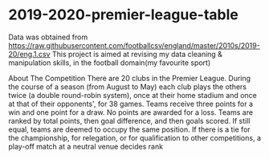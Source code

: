 # 2019-2020-premier-league-table

Data was obtained from https://raw.githubusercontent.com/footballcsv/england/master/2010s/2019-20/eng.1.csv
This project is aimed at revising my data cleaning & manipulation skills, in the football domain(my favourite sport)

About The Competition
There are 20 clubs in the Premier League. During the course of a season (from August to May) each club plays the others twice (a double round-robin system), once at their home stadium and once at that of their opponents', for 38 games. Teams receive three points for a win and one point for a draw. No points are awarded for a loss. Teams are ranked by total points, then goal difference, and then goals scored. If still equal, teams are deemed to occupy the same position. If there is a tie for the championship, for relegation, or for qualification to other competitions, a play-off match at a neutral venue decides rank
